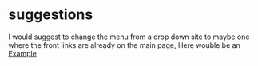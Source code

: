 # suggestions
I would suggest to change the menu from a drop down site to maybe one where the front links are already on the main page,
Here wouble be an [Example](https://shorturl.at/PFRF5) 
##
